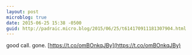 ```yaml
---
layout: post
microblog: true
date: 2015-06-25 15:38 -0500
guid: http://padraic.micro.blog/2015/06/25/t614170911181307904.html
---
```

good call. gone. [https://t.co/omBOnkqJBy](https://t.co/omBOnkqJBy)
